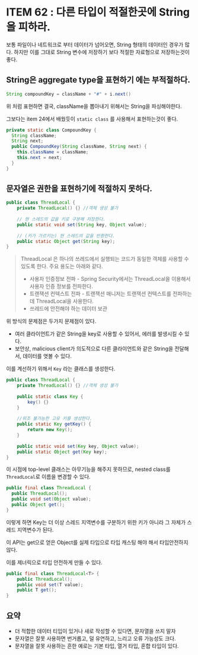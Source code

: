 # ITEM 62 : 다른 타입이 적절한곳에 String을 피하라.

보통 파일이나 네트워크로 부터 데이터가 넘어오면, String 형태의 데이터인 경우가 많다. 하지만 이를 그대로 String 변수에 저장하기 보다 적절한 자료형으로 저장하는것이 좋다.

## String은 aggregate type을 표현하기 에는 부적절하다.

``` java 
String compoundKey = className + "#" + i.next()
```

위 처럼 표현하면 결국, className을 뽑아내기 위해서는 String을 파싱해야한다.

그보다는 item 24에서 배웠듯이 ```static class``` 를 사용해서 표현하는것이 좋다.

``` java
private static class CompoundKey {
  String className;
  String next;
  public CompoundKey(String className, String next) {
    this.className = className;
    this.next = next;
  }
}
```

## 문자열은 권한을 표현하기에 적절하지 못하다.

``` java
public class ThreadLocal {
    private ThreadLocal() {} //객체 생성 불가
    
    // 현 스레드의 값을 키로 구분해 저장한다.
    public static void set(String key, Object value);
    
    // (키가 가르키는) 현 스레드의 값을 반환한다.
    public static Object get(String key);
}
```

> ThreadLocal 은 하나의 쓰레드에서 실행되는 코드가 동일한 객체를 사용할 수 있도록 한다. 주요 용도는 아래와 같다.
>
> - 사용자 인증정보 전파 - Spring Security에서는 ThreadLocal을 이용해서 사용자 인증 정보를 전파한다.
> - 트랜잭션 컨텍스트 전파 - 트랜잭션 매니저는 트랜잭션 컨텍스트를 전파하는 데 ThreadLocal을 사용한다.
> - 쓰레드에 안전해야 하는 데이터 보관

위 방식의 문제점은 두가지 문제점이 있다.

- 여러 클라이언트가 같은 String을 key로 사용할 수 있어서, 에러를 발생시킬 수 있다.
- 보안상, malicious client가 의도적으로 다른 클라이언트와 같은 String을 전달해서, 데이터를 엿볼 수 있다.

이를 계선하기 위해서 ```Key``` 라는 클래스를 생성한다.

``` java
public class ThreadLocal {
    private ThreadLocal() {} //객체 생성 불가
    
    public static class Key {
        key() {}
    }
    
    //위조 불가능한 고유 키를 생성한다.
    public static Key getKey() {
		return new Key();
    }
    
    public static void set(Key key, Object value);
    public static Object get(Key key);
}
```

이 시점에 top-level 클래스는 아무기능을 해주지 못하므로, nested class를 ```ThreadLocal```로 이름을 변경할 수 있다.

``` java
public final class ThreadLocal { 
  public ThreadLocal();
  public void set(Object value); 
  public Object get();
}
```

이렇게 하면 Key는 더 이상 스레드 지역변수를 구분하기 위한 키가 아니라 그 자체가 스레드 지역변수가 된다.

이 API는 get으로 얻은 Object를 실제 타입으로 타입 캐스팅 해야 해서 타입안전하지 않다.

이를 제너릭으로 타입 안전하게 만들 수 있다.

``` java
public final class ThreadLocal<T> {
    public ThreadLocal();
    public void set(T value);
    public T get();
}
```

## 요약

- 더 적합한 데이터 티입이 있거나 새로 작성할 수 있다면, 문자열을 쓰지 말자
- 문자열은 잘못 사용하면 번거롭고, 덜 유연하고, 느리고 오류 가능성도 크다.
- 문자열을 잘못 사용하는 흔한 예로는 기본 타입, 열거 타입, 혼합 타입이 있다.